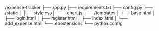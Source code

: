 /expense-tracker
├── app.py
├── requirements.txt
├── config.py
├── /static
│   ├── style.css
│   └── chart.js
├── /templates
│   ├── base.html
│   ├── login.html
│   ├── register.html
│   ├── index.html
│   └── add_expense.html
└── .ebextensions
    └── python.config